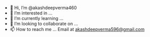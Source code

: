 - 👋 Hi, I’m @akashdeepverma460
- 👀 I’m interested in ...
- 🌱 I’m currently learning ...
- 💞️ I’m looking to collaborate on ...
- 📫 How to reach me ...
Email at akashdeepverma596@gmail.com
<!---
akashdeepverma460/akashdeepverma460 is a ✨ special ✨ repository because its `README.md` (this file) appears on your GitHub profile.
You can click the Preview link to take a look at your changes.
--->
